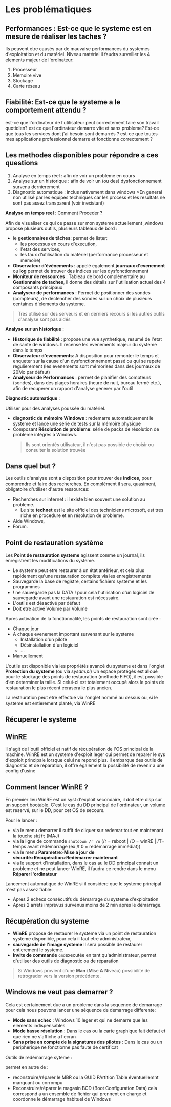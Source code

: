 # Les problématiques

## Performances : Est-ce que le systeme est en mesure de réaliser les taches ?

Ils peuvent etre causés par de mauvaise performances du systemes d'exploitation et du matériel.
Niveau matériel il faudra surveiller les 4 elements majeur de l'ordinateur:

1. Processeur
2. Memoire vive
3. Stockage
4. Carte réseau

## Fiabilité: Est-ce que le systeme a le comportement attendu ?

est-ce que l'ordinateur de l'utilisateur peut correctement faire son travail quotidien?
est ce que l'ordinateur demarre vite et sans probleme?
Est-ce que tous les services dont j'ai besoin sont demarrés ?
est-ce que toutes mes applications professionnel demarre et fonctionne correctement ?

## Les methodes disponibles pour répondre a ces questions

1. Analyse en temps réel : afin de voir un probleme en cours
2. Analyse sur un historique : afin de voir un (ou des) dysfonctionnement survenu dernierement
3. Diagnostic automatique : inclus nativement dans windows
                            >En general non utilisé par les equipes techniques car les process et les resultats ne sont pas assez transparent (voir inexistant)

**Analyse en temps reel** : Comment Proceder ?

Afin de visualiser ce qui ce passe sur mon systeme actuellement ,windows propose plusieurs outils, plusieurs tableaux de bord :

- le **gestionnaires de tâches**: permet de lister:
  - les processus en cours d'execution,
  - l'etat des services,
  - les taux d'utilisation du matériel (performance processeur et memoire)
- **Observateur d'évènements** : appelé egalement **journaux d'evenement** ou **log** permet de trouver des indices sur les dysfonctionnement
- **Moniteur de ressources** : Tableau de bord complémentaire au **Gestionnaire de taches**, il donne des détails sur l'utilisation actuel des 4 composants principaux
- **Analyseur de performances** : Permet de positionner des sondes (compteurs), de declencher des sondes sur un choix de plusieurs centaines d'elements du systeme.

>Tres utilisé sur des serveurs et en derniers recours si les autres outils d'analyse sont pas aidés

**Analyse sur un historique** :

- **Historique de fiabilité** : propose une vue synthetique, resumé de l'etat de santé de windows. Il recense les evenements majeur du systeme dans le temps
- **Observateur d'evenements**: A disposition pour remonter le temps et enqueter sur la cause d'un dysfonctionnement passé ou qui se repete regulierement (les evenements sont mémorisés dans des journaux de 20Mo par défaut)
- **Analyseur de Performances** : permet de planifier des compteurs (sondes), dans des plages horaires (heure de nuit, bureau fermé etc.), afin de recuperer un rapport d'analyse generer par l'outil

**Diagnostic automatique** :

Utiliser pour des analyses poussée du matériel.

- **diagnostic de mémoire Windows** : redemarre automatiquement le systeme et lance une serie de tests sur la mémoire physique
- Composant **Résolution de probleme**: série de packs de résolution de probleme intégrés à Windows.
    >Ils sont orientés utilisateur, il n'est pas possible de choisir ou consulter la solution trouvée

## Dans quel but ?

Les outils d'analyse sont a disposition pour trouver des **indices**, pour comprendre et faire des recherches.
En complément il sera, quasiment, obligatoire d'utiliser d'autre ressources:

- Recherches sur internet : il existe bien souvent une solution au probleme.
  - Le site **technet** est le site officiel des techniciens microsoft, est tres riche en procedure et en résolution de probleme.
- Aide Windows,
- Forum.

## Point de restauration système

Les **Point de restauration systeme** agissent comme un journal, ils enregistrent les modifications du systeme.

- Le systeme peut etre restaurer à un état antérieur, et cela plus rapidement qu'une restauration complète via les enregistrements
- Sauvegarde la base de registre, certains fichiers systeme et les programmes
- ! ne sauvegarde pas la DATA ! pour cela l'utilisation d'un logiciel de sauvegarde avant une restauration est nécessaire.
- L'outils est désactivé par défaut
- Doit etre activé Volume par Volume

Apres activation de la fonctionnalité, les points de restauration sont crée :

- Chaque jour
- A chaque evenement important survenant sur le systeme
  - Installation d'un pilote
  - Désinstallation d'un logiciel
  - ...
- Manuellement

L'outils est disponible via les propriétés avancé du systeme et dans l'onglet **Protection du systeme** (ou via *sysdm.pl*)
Un espace protégés est alloué pour le stockage des points de restauration (methode FIFO), il est possible d'en determiner la taille.
Si celui-ci est totalement occupé alors le points de restauration le plus récent ecrasera le plus ancien.

La restauration peut etre effectué via l'onglet nommé au dessus ou, si le systeme est entierement planté, via WinRE

## Récuperer le systeme

<!-- inserer une image du menu WinRE -->

## WinRE

il s'agit de l'outil officiel et natif de récupération de l'OS principal de la machine.
WinRE est un systeme d'exploit leger qui permet de reparer le sys d'exploit principale lorsque celui ne repond plus.
Il embarque des outils de diagnostic et de réparation, il offre également la possibilité de revenir a une config d'usine

## Comment lancer WinRE ?

En premier lieu WinRE est un syst d'exploit secondaire, il doit etre disp sur un support bootable.
C'est le cas du DD principal de l'ordinateur, un volume est reservé, sur le DD, pour cet OS de secours.

Pour le lancer :

- via le menu demarrer il suffit de cliquer sur redemar tout en maintenant la touche `shift` (MAJ)
- via la ligne de commande ``shutdown /r /o`` (/r = reboot | /O = winRE | /T= temps avant redémarrage (ex /t 0 = redémarrage immédiat))
- via le menu **Parametre**>**Mise a jour de sécurité**>**Récupération**>**Redémarrer maintenant**
- via le support d'installation, dans le cas au le DD principal connait un probleme et ne peut lancer WinRE, il faudra ce rendre dans le menu **Réparer l'ordinateur**

Lancement automatique de WinRE si il considere que le systeme principal n'est pas assez fiable:

- Apres 2 echecs consécutifs du démarrage du systeme d'exploitation
- Apres 2 arrets imprévus survenus moins de 2 min après le démarrage.

## Récupération du systeme

- **WinRE** propose de restaurer le systeme via un point de restauration systeme disponible, pour cela il faut etre administrateur,
- **sauvegarde de l'image systeme** Il sera possible de restaurer entierement le systeme.
- **Invite de commande** `cmd`executée en tant qu'administrateur, permet d'utiliser des outils de diagnostic ou de réparation

> Si Windows provient d'une **Man** (**M**ise **A** **N**iveau) possibilité de retrograder vers la version précédente.

## Windows ne veut pas demarrer ?

Cela est certainement due a un probleme dans la sequence de demarrage pour cela nous pouvons lancer une séquence de demarrage differente:

- **Mode sans echec** : Windows 10 leger et qui ne demarre que les elements indispensables
- **Mode basse résolution** : Dans le cas ou la carte graphique fait défaut et que rien ne s'affiche a l'ecran
- **Sans prise en compte de la signatures des pilotes** : Dans le cas ou un peripherique ne fonctionne pas faute de certificat

Outils de redémarrage syteme :

permet en autre de :

- reconstruire/réparer le MBR ou la GUID PArtition Table éventuellemnt manquant ou corrompu
- Reconstruire/réparer le magasin BCD (Boot Configuration Data) cela correspond a un ensemble de fichier qui prennent en charge et coordonne le démarrage habituel de Windows
